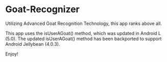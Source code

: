 Goat-Recognizer
===============

Utilizing Advanced Goat Recognition Technology, this app ranks above all.

This app uses the isUserAGoat() method, which was updated in Android L (5.0). The updated isUserAGoat() method has been backported to support Android Jellybean (4.0.3).

Enjoy!

